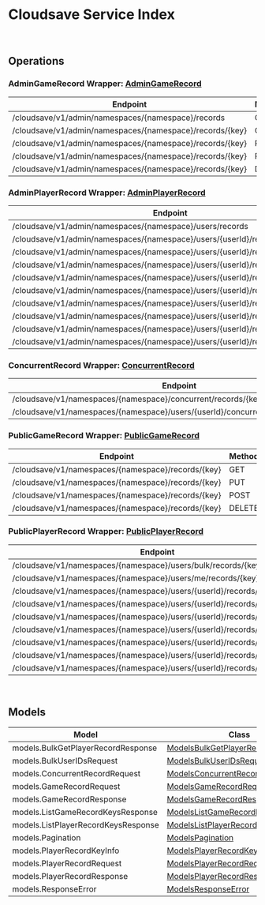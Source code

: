 # Cloudsave Service Index

&nbsp;  

## Operations

### AdminGameRecord Wrapper:  [AdminGameRecord](../AccelByte.Sdk/Api/Cloudsave/Wrapper/AdminGameRecord.cs)
| Endpoint | Method | ID | Class |
|---|---|---|---|
| /cloudsave/v1/admin/namespaces/{namespace}/records | GET | ListGameRecordsHandlerV1 | [ListGameRecordsHandlerV1](../AccelByte.Sdk/Api/Cloudsave/Operation//ListGameRecordsHandlerV1.cs) |
| /cloudsave/v1/admin/namespaces/{namespace}/records/{key} | GET | AdminGetGameRecordHandlerV1 | [AdminGetGameRecordHandlerV1](../AccelByte.Sdk/Api/Cloudsave/Operation//AdminGetGameRecordHandlerV1.cs) |
| /cloudsave/v1/admin/namespaces/{namespace}/records/{key} | PUT | AdminPutGameRecordHandlerV1 | [AdminPutGameRecordHandlerV1](../AccelByte.Sdk/Api/Cloudsave/Operation//AdminPutGameRecordHandlerV1.cs) |
| /cloudsave/v1/admin/namespaces/{namespace}/records/{key} | POST | AdminPostGameRecordHandlerV1 | [AdminPostGameRecordHandlerV1](../AccelByte.Sdk/Api/Cloudsave/Operation//AdminPostGameRecordHandlerV1.cs) |
| /cloudsave/v1/admin/namespaces/{namespace}/records/{key} | DELETE | AdminDeleteGameRecordHandlerV1 | [AdminDeleteGameRecordHandlerV1](../AccelByte.Sdk/Api/Cloudsave/Operation//AdminDeleteGameRecordHandlerV1.cs) |

### AdminPlayerRecord Wrapper:  [AdminPlayerRecord](../AccelByte.Sdk/Api/Cloudsave/Wrapper/AdminPlayerRecord.cs)
| Endpoint | Method | ID | Class |
|---|---|---|---|
| /cloudsave/v1/admin/namespaces/{namespace}/users/records | GET | ListPlayerRecordHandlerV1 | [ListPlayerRecordHandlerV1](../AccelByte.Sdk/Api/Cloudsave/Operation//ListPlayerRecordHandlerV1.cs) |
| /cloudsave/v1/admin/namespaces/{namespace}/users/{userId}/records | GET | AdminRetrievePlayerRecords | [AdminRetrievePlayerRecords](../AccelByte.Sdk/Api/Cloudsave/Operation//AdminRetrievePlayerRecords.cs) |
| /cloudsave/v1/admin/namespaces/{namespace}/users/{userId}/records/{key} | GET | AdminGetPlayerRecordHandlerV1 | [AdminGetPlayerRecordHandlerV1](../AccelByte.Sdk/Api/Cloudsave/Operation//AdminGetPlayerRecordHandlerV1.cs) |
| /cloudsave/v1/admin/namespaces/{namespace}/users/{userId}/records/{key} | PUT | AdminPutPlayerRecordHandlerV1 | [AdminPutPlayerRecordHandlerV1](../AccelByte.Sdk/Api/Cloudsave/Operation//AdminPutPlayerRecordHandlerV1.cs) |
| /cloudsave/v1/admin/namespaces/{namespace}/users/{userId}/records/{key} | POST | AdminPostPlayerRecordHandlerV1 | [AdminPostPlayerRecordHandlerV1](../AccelByte.Sdk/Api/Cloudsave/Operation//AdminPostPlayerRecordHandlerV1.cs) |
| /cloudsave/v1/admin/namespaces/{namespace}/users/{userId}/records/{key} | DELETE | AdminDeletePlayerRecordHandlerV1 | [AdminDeletePlayerRecordHandlerV1](../AccelByte.Sdk/Api/Cloudsave/Operation//AdminDeletePlayerRecordHandlerV1.cs) |
| /cloudsave/v1/admin/namespaces/{namespace}/users/{userId}/records/{key}/public | GET | AdminGetPlayerPublicRecordHandlerV1 | [AdminGetPlayerPublicRecordHandlerV1](../AccelByte.Sdk/Api/Cloudsave/Operation//AdminGetPlayerPublicRecordHandlerV1.cs) |
| /cloudsave/v1/admin/namespaces/{namespace}/users/{userId}/records/{key}/public | PUT | AdminPutPlayerPublicRecordHandlerV1 | [AdminPutPlayerPublicRecordHandlerV1](../AccelByte.Sdk/Api/Cloudsave/Operation//AdminPutPlayerPublicRecordHandlerV1.cs) |
| /cloudsave/v1/admin/namespaces/{namespace}/users/{userId}/records/{key}/public | POST | AdminPostPlayerPublicRecordHandlerV1 | [AdminPostPlayerPublicRecordHandlerV1](../AccelByte.Sdk/Api/Cloudsave/Operation//AdminPostPlayerPublicRecordHandlerV1.cs) |
| /cloudsave/v1/admin/namespaces/{namespace}/users/{userId}/records/{key}/public | DELETE | AdminDeletePlayerPublicRecordHandlerV1 | [AdminDeletePlayerPublicRecordHandlerV1](../AccelByte.Sdk/Api/Cloudsave/Operation//AdminDeletePlayerPublicRecordHandlerV1.cs) |

### ConcurrentRecord Wrapper:  [ConcurrentRecord](../AccelByte.Sdk/Api/Cloudsave/Wrapper/ConcurrentRecord.cs)
| Endpoint | Method | ID | Class |
|---|---|---|---|
| /cloudsave/v1/namespaces/{namespace}/concurrent/records/{key} | PUT | PutGameRecordConcurrentHandlerV1 | [PutGameRecordConcurrentHandlerV1](../AccelByte.Sdk/Api/Cloudsave/Operation//PutGameRecordConcurrentHandlerV1.cs) |
| /cloudsave/v1/namespaces/{namespace}/users/{userId}/concurrent/records/{key}/public | PUT | PutPlayerPublicRecordConcurrentHandlerV1 | [PutPlayerPublicRecordConcurrentHandlerV1](../AccelByte.Sdk/Api/Cloudsave/Operation//PutPlayerPublicRecordConcurrentHandlerV1.cs) |

### PublicGameRecord Wrapper:  [PublicGameRecord](../AccelByte.Sdk/Api/Cloudsave/Wrapper/PublicGameRecord.cs)
| Endpoint | Method | ID | Class |
|---|---|---|---|
| /cloudsave/v1/namespaces/{namespace}/records/{key} | GET | GetGameRecordHandlerV1 | [GetGameRecordHandlerV1](../AccelByte.Sdk/Api/Cloudsave/Operation//GetGameRecordHandlerV1.cs) |
| /cloudsave/v1/namespaces/{namespace}/records/{key} | PUT | PutGameRecordHandlerV1 | [PutGameRecordHandlerV1](../AccelByte.Sdk/Api/Cloudsave/Operation//PutGameRecordHandlerV1.cs) |
| /cloudsave/v1/namespaces/{namespace}/records/{key} | POST | PostGameRecordHandlerV1 | [PostGameRecordHandlerV1](../AccelByte.Sdk/Api/Cloudsave/Operation//PostGameRecordHandlerV1.cs) |
| /cloudsave/v1/namespaces/{namespace}/records/{key} | DELETE | DeleteGameRecordHandlerV1 | [DeleteGameRecordHandlerV1](../AccelByte.Sdk/Api/Cloudsave/Operation//DeleteGameRecordHandlerV1.cs) |

### PublicPlayerRecord Wrapper:  [PublicPlayerRecord](../AccelByte.Sdk/Api/Cloudsave/Wrapper/PublicPlayerRecord.cs)
| Endpoint | Method | ID | Class |
|---|---|---|---|
| /cloudsave/v1/namespaces/{namespace}/users/bulk/records/{key}/public | POST | BulkGetPlayerPublicRecordHandlerV1 | [BulkGetPlayerPublicRecordHandlerV1](../AccelByte.Sdk/Api/Cloudsave/Operation//BulkGetPlayerPublicRecordHandlerV1.cs) |
| /cloudsave/v1/namespaces/{namespace}/users/me/records/{key}/public | DELETE | PublicDeletePlayerPublicRecordHandlerV1 | [PublicDeletePlayerPublicRecordHandlerV1](../AccelByte.Sdk/Api/Cloudsave/Operation//PublicDeletePlayerPublicRecordHandlerV1.cs) |
| /cloudsave/v1/namespaces/{namespace}/users/{userId}/records/{key} | GET | GetPlayerRecordHandlerV1 | [GetPlayerRecordHandlerV1](../AccelByte.Sdk/Api/Cloudsave/Operation//GetPlayerRecordHandlerV1.cs) |
| /cloudsave/v1/namespaces/{namespace}/users/{userId}/records/{key} | PUT | PutPlayerRecordHandlerV1 | [PutPlayerRecordHandlerV1](../AccelByte.Sdk/Api/Cloudsave/Operation//PutPlayerRecordHandlerV1.cs) |
| /cloudsave/v1/namespaces/{namespace}/users/{userId}/records/{key} | POST | PostPlayerRecordHandlerV1 | [PostPlayerRecordHandlerV1](../AccelByte.Sdk/Api/Cloudsave/Operation//PostPlayerRecordHandlerV1.cs) |
| /cloudsave/v1/namespaces/{namespace}/users/{userId}/records/{key} | DELETE | DeletePlayerRecordHandlerV1 | [DeletePlayerRecordHandlerV1](../AccelByte.Sdk/Api/Cloudsave/Operation//DeletePlayerRecordHandlerV1.cs) |
| /cloudsave/v1/namespaces/{namespace}/users/{userId}/records/{key}/public | GET | GetPlayerPublicRecordHandlerV1 | [GetPlayerPublicRecordHandlerV1](../AccelByte.Sdk/Api/Cloudsave/Operation//GetPlayerPublicRecordHandlerV1.cs) |
| /cloudsave/v1/namespaces/{namespace}/users/{userId}/records/{key}/public | PUT | PutPlayerPublicRecordHandlerV1 | [PutPlayerPublicRecordHandlerV1](../AccelByte.Sdk/Api/Cloudsave/Operation//PutPlayerPublicRecordHandlerV1.cs) |
| /cloudsave/v1/namespaces/{namespace}/users/{userId}/records/{key}/public | POST | PostPlayerPublicRecordHandlerV1 | [PostPlayerPublicRecordHandlerV1](../AccelByte.Sdk/Api/Cloudsave/Operation//PostPlayerPublicRecordHandlerV1.cs) |


&nbsp;  

## Models

| Model | Class |
|---|---|
| models.BulkGetPlayerRecordResponse | [ModelsBulkGetPlayerRecordResponse](../AccelByte.Sdk/Api/Cloudsave/Model/ModelsBulkGetPlayerRecordResponse.cs) |
| models.BulkUserIDsRequest | [ModelsBulkUserIDsRequest](../AccelByte.Sdk/Api/Cloudsave/Model/ModelsBulkUserIDsRequest.cs) |
| models.ConcurrentRecordRequest | [ModelsConcurrentRecordRequest](../AccelByte.Sdk/Api/Cloudsave/Model/ModelsConcurrentRecordRequest.cs) |
| models.GameRecordRequest | [ModelsGameRecordRequest](../AccelByte.Sdk/Api/Cloudsave/Model/ModelsGameRecordRequest.cs) |
| models.GameRecordResponse | [ModelsGameRecordResponse](../AccelByte.Sdk/Api/Cloudsave/Model/ModelsGameRecordResponse.cs) |
| models.ListGameRecordKeysResponse | [ModelsListGameRecordKeysResponse](../AccelByte.Sdk/Api/Cloudsave/Model/ModelsListGameRecordKeysResponse.cs) |
| models.ListPlayerRecordKeysResponse | [ModelsListPlayerRecordKeysResponse](../AccelByte.Sdk/Api/Cloudsave/Model/ModelsListPlayerRecordKeysResponse.cs) |
| models.Pagination | [ModelsPagination](../AccelByte.Sdk/Api/Cloudsave/Model/ModelsPagination.cs) |
| models.PlayerRecordKeyInfo | [ModelsPlayerRecordKeyInfo](../AccelByte.Sdk/Api/Cloudsave/Model/ModelsPlayerRecordKeyInfo.cs) |
| models.PlayerRecordRequest | [ModelsPlayerRecordRequest](../AccelByte.Sdk/Api/Cloudsave/Model/ModelsPlayerRecordRequest.cs) |
| models.PlayerRecordResponse | [ModelsPlayerRecordResponse](../AccelByte.Sdk/Api/Cloudsave/Model/ModelsPlayerRecordResponse.cs) |
| models.ResponseError | [ModelsResponseError](../AccelByte.Sdk/Api/Cloudsave/Model/ModelsResponseError.cs) |
